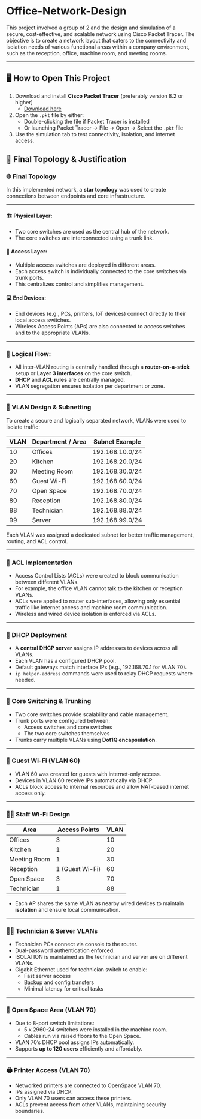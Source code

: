 # Office-Network-Design
This project involved a group of 2 and the design and simulation of a secure, cost-effective, and scalable network using Cisco Packet Tracer. The objective is to create a network layout that caters to the connectivity and isolation needs of various functional areas within a company environment, such as the reception, office, machine room, and meeting rooms.

---
## 🖥️ How to Open This Project

1. Download and install **Cisco Packet Tracer** (preferably version 8.2 or higher)
   - [Download here](https://www.netacad.com/courses/packet-tracer)
2. Open the `.pkt` file by either:
   - Double-clicking the file if Packet Tracer is installed
   - Or launching Packet Tracer → File → Open → Select the `.pkt` file
3. Use the simulation tab to test connectivity, isolation, and internet access.
## 🧠 Final Topology & Justification

### 🌐 Final Topology

In this implemented network, a **star topology** was used to create connections between endpoints and core infrastructure.

---

#### 🏗️ Physical Layer:
- Two core switches are used as the central hub of the network.
- The core switches are interconnected using a trunk link.

#### 📶 Access Layer:
- Multiple access switches are deployed in different areas.
- Each access switch is individually connected to the core switches via trunk ports.
- This centralizes control and simplifies management.

#### 💻 End Devices:
- End devices (e.g., PCs, printers, IoT devices) connect directly to their local access switches.
- Wireless Access Points (APs) are also connected to access switches and to the appropriate VLANs.

---

### 🔁 Logical Flow:
- All inter-VLAN routing is centrally handled through a **router-on-a-stick** setup or **Layer 3 interfaces** on the core switch.
- **DHCP** and **ACL rules** are centrally managed.
- VLAN segregation ensures isolation per department or zone.

---

### 🧱 VLAN Design & Subnetting

To create a secure and logically separated network, VLANs were used to isolate traffic:

| VLAN | Department / Area | Subnet Example       |
|------|--------------------|----------------------|
| 10   | Offices            | 192.168.10.0/24      |
| 20   | Kitchen            | 192.168.20.0/24      |
| 30   | Meeting Room       | 192.168.30.0/24      |
| 60   | Guest Wi-Fi        | 192.168.60.0/24      |
| 70   | Open Space         | 192.168.70.0/24      |
| 80   | Reception          | 192.168.80.0/24      |
| 88   | Technician         | 192.168.88.0/24      |
| 99   | Server             | 192.168.99.0/24      |

Each VLAN was assigned a dedicated subnet for better traffic management, routing, and ACL control.

---

### 🔐 ACL Implementation
- Access Control Lists (ACLs) were created to block communication between different VLANs.
- For example, the office VLAN cannot talk to the kitchen or reception VLANs.
- ACLs were applied to router sub-interfaces, allowing only essential traffic like internet access and machine room communication.
- Wireless and wired device isolation is enforced via ACLs.

---

### 📡 DHCP Deployment
- A **central DHCP server** assigns IP addresses to devices across all VLANs.
- Each VLAN has a configured DHCP pool.
- Default gateways match interface IPs (e.g., 192.168.70.1 for VLAN 70).
- `ip helper-address` commands were used to relay DHCP requests where needed.

---

### 🔁 Core Switching & Trunking
- Two core switches provide scalability and cable management.
- Trunk ports were configured between:
  - Access switches and core switches
  - The two core switches themselves
- Trunks carry multiple VLANs using **Dot1Q encapsulation**.

---

### 📶 Guest Wi-Fi (VLAN 60)
- VLAN 60 was created for guests with internet-only access.
- Devices in VLAN 60 receive IPs automatically via DHCP.
- ACLs block access to internal resources and allow NAT-based internet access only.

---

### 🧑‍💼 Staff Wi-Fi Design

| Area           | Access Points | VLAN |
|----------------|----------------|------|
| Offices        | 3              | 10   |
| Kitchen        | 1              | 20   |
| Meeting Room   | 1              | 30   |
| Reception      | 1 (Guest Wi-Fi)| 60   |
| Open Space     | 3              | 70   |
| Technician     | 1              | 88   |

- Each AP shares the same VLAN as nearby wired devices to maintain **isolation** and ensure local communication.

---

### 👨‍🔧 Technician & Server VLANs

- Technician PCs connect via console to the router.
- Dual-password authentication enforced.
- ISOLATION is maintained as the technician and server are on different VLANs.
- Gigabit Ethernet used for technician switch to enable:
  - Fast server access
  - Backup and config transfers
  - Minimal latency for critical tasks

---

### 🏢 Open Space Area (VLAN 70)
- Due to 8-port switch limitations:
  - 5 x 2960-24 switches were installed in the machine room.
  - Cables run via raised floors to the Open Space.
- VLAN 70’s DHCP pool assigns IPs automatically.
- Supports **up to 120 users** efficiently and affordably.

---

### 🖨️ Printer Access (VLAN 70)
- Networked printers are connected to OpenSpace VLAN 70.
- IPs assigned via DHCP.
- Only VLAN 70 users can access these printers.
- ACLs prevent access from other VLANs, maintaining security boundaries.

